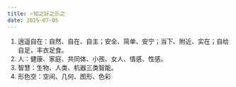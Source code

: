 ```yaml
---
title: ⭐️知之好之乐之
date: 2025-07-05
---
```


1. 逍遥自在：自然、自在、自主；安全、简单、安宁；当下、附近、实在；自给自足，丰衣足食。
2. 人：健康、家庭、共同体、小孩、女人、情感、性感。
3. 智慧：生物、人类、机器三类智能。
4. 形色空：空间、几何、图形、色彩
